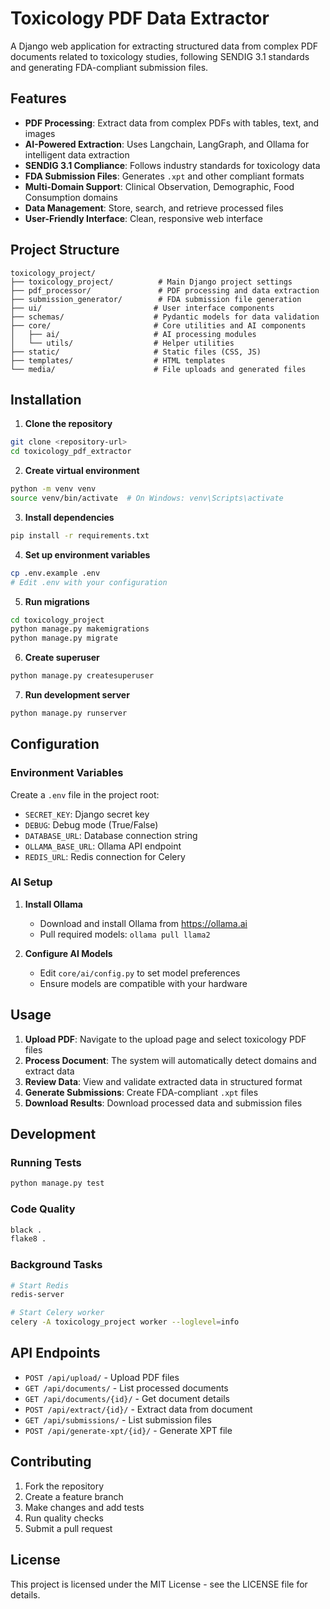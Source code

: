 # Toxicology PDF Data Extractor

A Django web application for extracting structured data from complex PDF documents related to toxicology studies, following SENDIG 3.1 standards and generating FDA-compliant submission files.

## Features

- **PDF Processing**: Extract data from complex PDFs with tables, text, and images
- **AI-Powered Extraction**: Uses Langchain, LangGraph, and Ollama for intelligent data extraction
- **SENDIG 3.1 Compliance**: Follows industry standards for toxicology data
- **FDA Submission Files**: Generates `.xpt` and other compliant formats
- **Multi-Domain Support**: Clinical Observation, Demographic, Food Consumption domains
- **Data Management**: Store, search, and retrieve processed files
- **User-Friendly Interface**: Clean, responsive web interface

## Project Structure

```
toxicology_project/
├── toxicology_project/          # Main Django project settings
├── pdf_processor/               # PDF processing and data extraction
├── submission_generator/        # FDA submission file generation
├── ui/                         # User interface components
├── schemas/                    # Pydantic models for data validation
├── core/                       # Core utilities and AI components
│   ├── ai/                     # AI processing modules
│   └── utils/                  # Helper utilities
├── static/                     # Static files (CSS, JS)
├── templates/                  # HTML templates
└── media/                      # File uploads and generated files
```

## Installation

1. **Clone the repository**
```bash
git clone <repository-url>
cd toxicology_pdf_extractor
```

2. **Create virtual environment**
```bash
python -m venv venv
source venv/bin/activate  # On Windows: venv\Scripts\activate
```

3. **Install dependencies**
```bash
pip install -r requirements.txt
```

4. **Set up environment variables**
```bash
cp .env.example .env
# Edit .env with your configuration
```

5. **Run migrations**
```bash
cd toxicology_project
python manage.py makemigrations
python manage.py migrate
```

6. **Create superuser**
```bash
python manage.py createsuperuser
```

7. **Run development server**
```bash
python manage.py runserver
```

## Configuration

### Environment Variables

Create a `.env` file in the project root:

- `SECRET_KEY`: Django secret key
- `DEBUG`: Debug mode (True/False)
- `DATABASE_URL`: Database connection string
- `OLLAMA_BASE_URL`: Ollama API endpoint
- `REDIS_URL`: Redis connection for Celery

### AI Setup

1. **Install Ollama**
   - Download and install Ollama from https://ollama.ai
   - Pull required models: `ollama pull llama2`

2. **Configure AI Models**
   - Edit `core/ai/config.py` to set model preferences
   - Ensure models are compatible with your hardware

## Usage

1. **Upload PDF**: Navigate to the upload page and select toxicology PDF files
2. **Process Document**: The system will automatically detect domains and extract data
3. **Review Data**: View and validate extracted data in structured format
4. **Generate Submissions**: Create FDA-compliant `.xpt` files
5. **Download Results**: Download processed data and submission files

## Development

### Running Tests
```bash
python manage.py test
```

### Code Quality
```bash
black .
flake8 .
```

### Background Tasks
```bash
# Start Redis
redis-server

# Start Celery worker
celery -A toxicology_project worker --loglevel=info
```

## API Endpoints

- `POST /api/upload/` - Upload PDF files
- `GET /api/documents/` - List processed documents
- `GET /api/documents/{id}/` - Get document details
- `POST /api/extract/{id}/` - Extract data from document
- `GET /api/submissions/` - List submission files
- `POST /api/generate-xpt/{id}/` - Generate XPT file

## Contributing

1. Fork the repository
2. Create a feature branch
3. Make changes and add tests
4. Run quality checks
5. Submit a pull request

## License

This project is licensed under the MIT License - see the LICENSE file for details.
